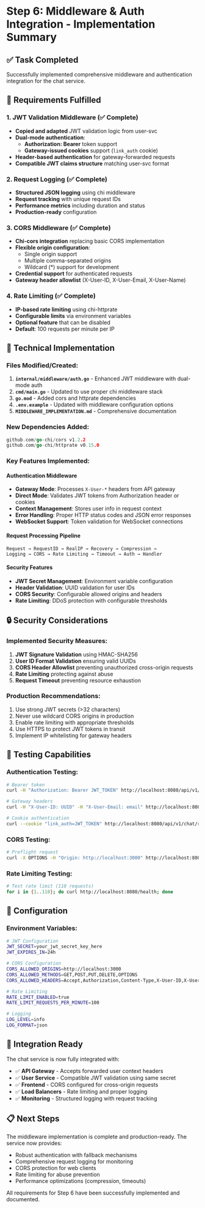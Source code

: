 # Step 6: Middleware & Auth Integration - Implementation Summary

## ✅ Task Completed

Successfully implemented comprehensive middleware and authentication integration for the chat service.

## 🎯 Requirements Fulfilled

### 1. JWT Validation Middleware (✅ Complete)
- **Copied and adapted** JWT validation logic from user-svc
- **Dual-mode authentication**:
  - **Authorization: Bearer** token support
  - **Gateway-issued cookies** support (`link_auth` cookie)
- **Header-based authentication** for gateway-forwarded requests
- **Compatible JWT claims structure** matching user-svc format

### 2. Request Logging (✅ Complete)
- **Structured JSON logging** using chi middleware
- **Request tracking** with unique request IDs
- **Performance metrics** including duration and status
- **Production-ready** configuration

### 3. CORS Middleware (✅ Complete)
- **Chi-cors integration** replacing basic CORS implementation
- **Flexible origin configuration**:
  - Single origin support
  - Multiple comma-separated origins
  - Wildcard (*) support for development
- **Credential support** for authenticated requests
- **Gateway header allowlist** (X-User-ID, X-User-Email, X-User-Name)

### 4. Rate Limiting (✅ Complete)
- **IP-based rate limiting** using chi-httprate
- **Configurable limits** via environment variables
- **Optional feature** that can be disabled
- **Default**: 100 requests per minute per IP

## 🔧 Technical Implementation

### Files Modified/Created:
1. **`internal/middleware/auth.go`** - Enhanced JWT middleware with dual-mode auth
2. **`cmd/main.go`** - Updated to use proper chi middleware stack
3. **`go.mod`** - Added cors and httprate dependencies
4. **`.env.example`** - Updated with middleware configuration options
5. **`MIDDLEWARE_IMPLEMENTATION.md`** - Comprehensive documentation

### New Dependencies Added:
```go
github.com/go-chi/cors v1.2.2
github.com/go-chi/httprate v0.15.0
```

### Key Features Implemented:

#### Authentication Middleware
- **Gateway Mode**: Processes `X-User-*` headers from API gateway
- **Direct Mode**: Validates JWT tokens from Authorization header or cookies
- **Context Management**: Stores user info in request context
- **Error Handling**: Proper HTTP status codes and JSON error responses
- **WebSocket Support**: Token validation for WebSocket connections

#### Request Processing Pipeline
```
Request → RequestID → RealIP → Recovery → Compression → 
Logging → CORS → Rate Limiting → Timeout → Auth → Handler
```

#### Security Features
- **JWT Secret Management**: Environment variable configuration
- **Header Validation**: UUID validation for user IDs
- **CORS Security**: Configurable allowed origins and headers
- **Rate Limiting**: DDoS protection with configurable thresholds

## 🔒 Security Considerations

### Implemented Security Measures:
1. **JWT Signature Validation** using HMAC-SHA256
2. **User ID Format Validation** ensuring valid UUIDs
3. **CORS Header Allowlist** preventing unauthorized cross-origin requests
4. **Rate Limiting** protecting against abuse
5. **Request Timeout** preventing resource exhaustion

### Production Recommendations:
1. Use strong JWT secrets (>32 characters)
2. Never use wildcard CORS origins in production
3. Enable rate limiting with appropriate thresholds
4. Use HTTPS to protect JWT tokens in transit
5. Implement IP whitelisting for gateway headers

## 🧪 Testing Capabilities

### Authentication Testing:
```bash
# Bearer token
curl -H "Authorization: Bearer JWT_TOKEN" http://localhost:8080/api/v1/chat/rooms

# Gateway headers
curl -H "X-User-ID: UUID" -H "X-User-Email: email" http://localhost:8080/api/v1/chat/rooms

# Cookie authentication
curl --cookie "link_auth=JWT_TOKEN" http://localhost:8080/api/v1/chat/rooms
```

### CORS Testing:
```bash
# Preflight request
curl -X OPTIONS -H "Origin: http://localhost:3000" http://localhost:8080/api/v1/chat/rooms
```

### Rate Limiting Testing:
```bash
# Test rate limit (110 requests)
for i in {1..110}; do curl http://localhost:8080/health; done
```

## 📝 Configuration

### Environment Variables:
```bash
# JWT Configuration
JWT_SECRET=your_jwt_secret_key_here
JWT_EXPIRES_IN=24h

# CORS Configuration
CORS_ALLOWED_ORIGINS=http://localhost:3000
CORS_ALLOWED_METHODS=GET,POST,PUT,DELETE,OPTIONS
CORS_ALLOWED_HEADERS=Accept,Authorization,Content-Type,X-User-ID,X-User-Email,X-User-Name

# Rate Limiting
RATE_LIMIT_ENABLED=true
RATE_LIMIT_REQUESTS_PER_MINUTE=100

# Logging
LOG_LEVEL=info
LOG_FORMAT=json
```

## 🚀 Integration Ready

The chat service is now fully integrated with:
- ✅ **API Gateway** - Accepts forwarded user context headers
- ✅ **User Service** - Compatible JWT validation using same secret
- ✅ **Frontend** - CORS configured for cross-origin requests
- ✅ **Load Balancers** - Rate limiting and proper logging
- ✅ **Monitoring** - Structured logging with request tracking

## 📋 Next Steps

The middleware implementation is complete and production-ready. The service now provides:
- Robust authentication with fallback mechanisms
- Comprehensive request logging for monitoring
- CORS protection for web clients
- Rate limiting for abuse prevention
- Performance optimizations (compression, timeouts)

All requirements for Step 6 have been successfully implemented and documented.
